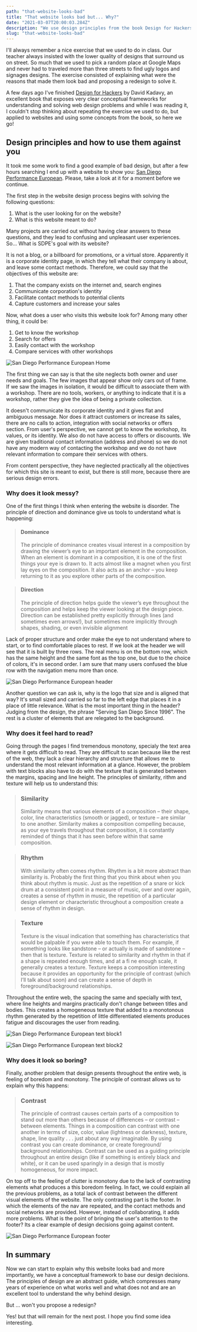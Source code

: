 ```yaml
---
path: "that-website-looks-bad"
title: "That website looks bad but... Why?"
date: "2021-03-07T20:00:03.284Z"
description: "We use design principles from the book Design for Hackers, to explain why this website looks so bad"
slug: "that-website-looks-bad"
---
```


I'll always remember a nice exercise that we used to do in class. Our teacher always insisted with the lower quality of designs that surround us on street. So much that we used to pick a random place at Google Maps and never had to traveled more than three streets to find ugly logos and signages designs. The exercise consisted of explaining what were the reasons that made them look bad and proposing a redesign to solve it.

A few days ago I've finished [Design for Hackers](https://www.oreilly.com/library/view/design-for-hackers/9781119998952/) by David Kadavy, an excellent book that exposes very clear conceptual frameworks for understanding and solving web design problems and while I was reading it, I couldn't stop thinking about repeating the exercise we used to do, but applied to websites and using some concepts from the book, so here we go!

## Design principles and how to use them against you

It took me some work to find a good example of bad design, but after a few hours searching I end up with a website to show you: [San Diego Performance European](https://sdpeuro.com). Please, take a look at it for a moment before we continue.

The first step in the website design process begins with solving the following questions:

1. What is the user looking for on the website?
2. What is this website meant to do?

Many projects are carried out without having clear answers to these questions, and they lead to confusing and unpleasant user experiences. So... What is SDPE's goal with its website?

It is not a blog, or a billboard for promotions, or a virtual store. Apparently it is a corporate identity page, in which they tell what their company is about, and leave some contact methods. Therefore, we could say that the objectives of this website are:

1. That the company exists on the internet and, search engines
2. Communicate corporation's identity
3. Facilitate contact methods to potential clients
4. Capture customers and increase your sales

Now, what does a user who visits this website look for? Among many other thing, it could be:

1. Get to know the workshop
2. Search for offers
3. Easily contact with the workshop
4. Compare services with other workshops

![San Diego Performance European Home](./sdpeuro.png)

The first thing we can say is that the site neglects both owner and user needs and goals. The few images that appear show only cars out of frame. If we saw the images in isolation, it would be difficult to associate them with a workshop. There are no tools, workers, or anything to indicate that it is a workshop, rather they give the idea of being a private collection.

It doesn't communicate its corporate identity and it gives flat and ambiguous message. Nor does it attract customers or increase its sales, there are no calls to action, integration with social networks or offers section. From user's perspective, we cannot get to know the workshop, its values, or its identity. We also do not have access to offers or discounts. We are given traditional contact information (address and phone) so we do not have any modern way of contacting the workshop and we do not have relevant information to compare their services with others.

From content perspective, they have neglected practically all the objectives for which this site is meant to exist, but there is still more, because there are serious design errors.

### Why does it look messy?

One of the first things I think when entering the website is disorder. The principle of direction and dominance give us tools to understand what is happening:

> #### Dominance
>
> The principle of dominance creates visual interest in a composition by drawing
> the viewer’s eye to an important element in the composition. When an element
> is dominant in a composition, it is one of the first things your eye is drawn to.
> It acts almost like a magnet when you first lay eyes on the composition. It also
> acts as an anchor – you keep returning to it as you explore other parts of the
> composition.

> #### Direction
>
> The principle of direction helps guide the viewer’s eye throughout the
> composition and helps keep the viewer looking at the design piece. Direction
> can be established pretty explicitly through lines (and sometimes even arrows!),
> but sometimes more implicitly through shapes, shading, or even invisible
> alignment

Lack of proper structure and order make the eye to not understand where to start, or to find comfortable places to rest. If we look at the header we will see that it is built by three rows. The real menu is on the bottom row, which has the same height and the same font as the top one, but due to the choice of colors, it's in second order. I am sure that many users confused the blue row with the navigation menu more than once.

![San Diego Performance European header](./header.png)

Another question we can ask is, why is the logo that size and is aligned that way? It's small sized and carried so far to the left edge that places it in a place of little relevance. What is the most important thing in the header? Judging from the design, the phrase "Serving San Diego Since 1996". The rest is a cluster of elements that are relegated to the background.

### Why does it feel hard to read?

Going through the pages I find tremendous monotony, specialy the text area where it gets difficult to read. They are difficult to scan because like the rest of the web, they lack a clear hierarchy and structure that allows me to understand the most relevant information at a glance. However, the problem with text blocks also have to do with the texture that is generated between the margins, spacing and line height. The principles of similarity, rithm and texture will help us to understand this:

> ### Similarity
>
> Similarity means that various elements of a composition – their shape, color,
> line characteristics (smooth or jagged), or texture – are similar to one another.
> Similarity makes a composition compelling because, as your eye travels
> throughout that composition, it is constantly reminded of things that it has seen
> before within that same composition.

> ### Rhythm
>
> With similarity often comes rhythm. Rhythm is a bit more abstract than
> similarity is. Probably the first thing that you think about when you think
> about rhythm is music. Just as the repetition of a snare or kick drum at a
> consistent point in a measure of music, over and over again, creates a sense of
> rhythm in music, the repetition of a particular design element or characteristic
> throughout a composition create a sense of rhythm in design.

> ### Texture
>
> Texture is the visual indication that something has characteristics that would be
> palpable if you were able to touch them. For example, if something looks like
> sandstone – or actually is made of sandstone – then that is texture. Texture is
> related to similarity and rhythm in that if a shape is repeated enough times, and
> at a fi ne enough scale, it generally creates a texture. Texture keeps a composition
> interesting because it provides an opportunity for the principle of contrast (which
> I’ll talk about soon) and can create a sense of depth in foreground/background
> relationships.

Throughout the entire web, the spacing the same and specially with text, where line heights and margins practically don't change between titles and bodies. This creates a homogeneous texture that added to a monotonous rhythm generated by the repetition of little differentiated elements produces fatigue and discourages the user from reading.

![San Diego Performance European text block1](./text3.png)

![San Diego Performance European text block2](./text1.png)

### Why does it look so boring?

Finally, another problem that design presents throughout the entire web, is feeling of boredom and monotony. The principle of contrast allows us to explain why this happens:

> ### Contrast
>
> The principle of contrast causes certain parts of a composition to stand out
> more than others because of differences – or contrast – between elements.
> Things in a composition can contrast with one another in terms of size, color,
> value (lightness or darkness), texture, shape, line quality . . . just about any way
> imaginable. By using contrast you can create dominance, or create foreground/
> background relationships. Contrast can be used as a guiding principle
> throughout an entire design (like if something is entirely black and white), or it
> can be used sparingly in a design that is mostly homogeneous, for more impact.

On top off to the feeling of clutter is monotony due to the lack of contrasting elements what produces a this boredom feeling. In fact, we could explain all the previous problems, as a total lack of contrast between the different visual elements of the website. The only contrasting part is the footer. In which the elements of the nav are repeated, and the contact methods and social networks are provided. However, instead of collaborating, it adds more problems. What is the point of bringing the user's attention to the footer? Its a clear example of design decisions going against content.

![San Diego Performance European footer](./footer.png)

## In summary

Now we can start to explain why this website looks bad and more importantly, we have a conceptual framework to base our design decisions. The principles of design are an abstract guide, which compresses many years of experience on what works well and what does not and are an excellent tool to understand the why behind design.

But ... won't you propose a redesign?

Yes! but that will remain for the next post. I hope you find some idea interesting.
